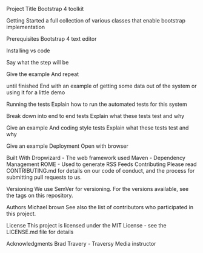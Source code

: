 Project Title
Bootstrap 4 toolkit

Getting Started
a full collection of various classes that enable bootstrap implementation

Prerequisites
Bootstrap 4 
text editor


Installing
vs code

Say what the step will be

Give the example
And repeat

until finished
End with an example of getting some data out of the system or using it for a little demo

Running the tests
Explain how to run the automated tests for this system

Break down into end to end tests
Explain what these tests test and why

Give an example
And coding style tests
Explain what these tests test and why

Give an example
Deployment
Open with browser

Built With
Dropwizard - The web framework used
Maven - Dependency Management
ROME - Used to generate RSS Feeds
Contributing
Please read CONTRIBUTING.md for details on our code of conduct, and the process for submitting pull requests to us.

Versioning
We use SemVer for versioning. For the versions available, see the tags on this repository.

Authors
Michael brown
See also the list of contributors who participated in this project.

License
This project is licensed under the MIT License - see the LICENSE.md file for details

Acknowledgments
Brad Travery - Traversy Media instructor 